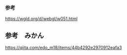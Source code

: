 ### 参考

https://wgld.org/d/webgl/w051.html

## 参考　みかん

https://qiita.com/edo_m18/items/44b4292e2970912eafa3